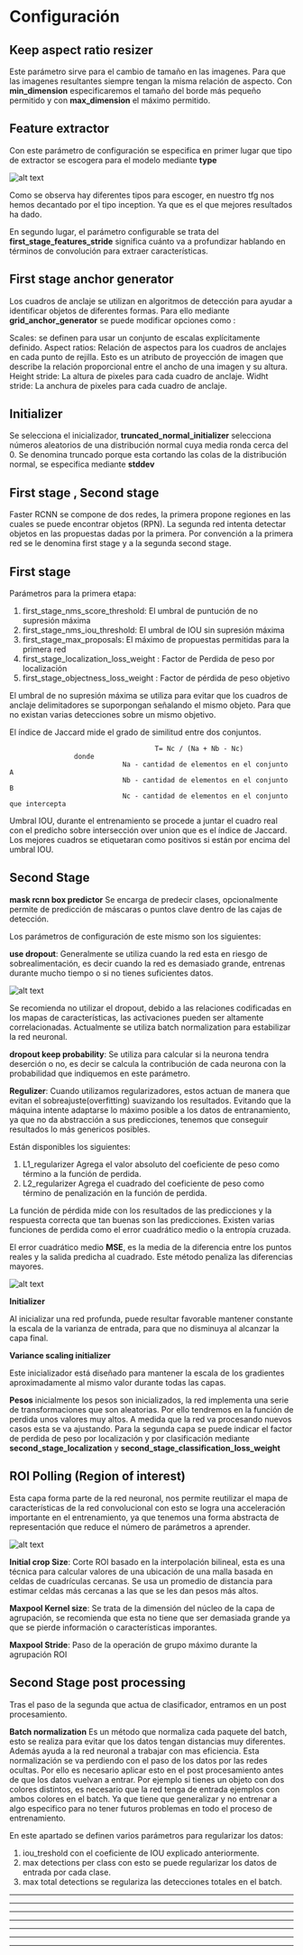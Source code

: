 
# Configuración

Keep aspect ratio resizer
---------
Este parámetro sirve para el cambio de tamaño en las imagenes. Para que las imagenes resultantes siempre tengan la misma relación de aspecto. Con **min_dimension** especificaremos el tamaño del borde más pequeño permitido y con **max_dimension** el máximo permitido.

Feature extractor
---------
Con este parámetro de configuración se especifica en primer lugar que tipo de extractor se escogera para el modelo mediante **type**

![alt text](https://github.com/Alejandromndza/TensorFlowResearch/blob/master/img/comparative.png)

Como se observa hay diferentes tipos para escoger, en nuestro tfg nos hemos decantado por el tipo inception. Ya que es el que mejores resultados ha dado.

En segundo lugar, el parámetro configurable se trata del **first_stage_features_stride** significa cuánto va a profundizar hablando en términos de convolución para extraer características.

First stage anchor generator
---------
Los cuadros de anclaje se utilizan en algoritmos de detección para ayudar a identificar objetos de diferentes formas.
Para ello mediante **grid_anchor_generator** se puede modificar opciones como :

  Scales: se definen para usar un conjunto de escalas explícitamente definido.
  Aspect ratios: Relación de aspectos para los cuadros de anclajes en cada punto de rejilla. Esto es un atributo de proyección   de imagen que describe la relación proporcional entre el ancho de una imagen y su altura.
  Height stride: La altura de pixeles para cada cuadro de anclaje.
  Widht stride: La anchura de pixeles para cada cuadro de anclaje.
  
Initializer
---------
Se selecciona el inicializador, **truncated_normal_initializer** selecciona números aleatorios de una distribución normal cuya media ronda cerca del 0. Se denomina truncado porque esta cortando las colas de la distribución normal, se especifica mediante **stddev**

First stage , Second stage
---------

Faster RCNN se compone de dos redes, la primera propone regiones en las cuales se puede encontrar objetos (RPN). 
La segunda red intenta detectar objetos en las propuestas dadas por la primera. 
Por convención a la primera red se le denomina first stage y a la segunda second stage.

First stage
----------

Parámetros para la primera etapa:

  1. first_stage_nms_score_threshold: El umbral de puntución de no supresión máxima
  2. first_stage_nms_iou_threshold: El umbral de IOU sin supresión máxima
  3. first_stage_max_proposals: El máximo de propuestas permitidas para la primera red
  4. first_stage_localization_loss_weight : Factor de Perdida de peso por localización
  5. first_stage_objectness_loss_weight : Factor de pérdida de peso objetivo
  
El umbral de no supresión máxima se utiliza para evitar que los cuadros de anclaje delimitadores se suporpongan señalando el mismo objeto. Para que no existan varias detecciones sobre un mismo objetivo.

El índice de Jaccard mide el grado de similitud entre dos conjuntos.

                                        T= Nc / (Na + Nb - Nc)
                    donde
                                Na - cantidad de elementos en el conjunto А
                                Nb - cantidad de elementos en el conjunto B
                                Nc - cantidad de elementos en el conjunto que intercepta

Umbral IOU, durante el entrenamiento se procede a juntar el cuadro real con el predicho sobre intersección over union que es el índice de Jaccard. Los mejores cuadros se etiquetaran como positivos si están por encima del umbral IOU.

Second Stage
---------
**mask rcnn box predictor** Se encarga de predecir clases, opcionalmente permite de predicción de máscaras o puntos clave dentro de las cajas de detección.

Los parámetros de configuración de este mismo son los siguientes:

**use dropout**: Generalmente se utiliza cuando la red esta en riesgo de sobrealimentación, es decir cuando la red es demasiado grande, entrenas durante mucho tiempo o si no tienes suficientes datos.

![alt text](https://github.com/Alejandromndza/TensorFlowResearch/blob/master/img/dropout.png)

Se recomienda no utilizar el dropout, debido a las relaciones codificadas en los mapas de características, las activaciones pueden ser altamente correlacionadas. Actualmente se utiliza batch normalization para estabilizar la red neuronal. 

**dropout keep probability**: Se utiliza para calcular si la neurona tendra deserción o no, es decir se calcula la contribución de cada neurona con la probabilidad que indiquemos en este parámetro.

**Regulizer**: 
Cuando utilizamos regularizadores, estos actuan de manera que evitan el sobreajuste(overfitting) suavizando los resultados. Evitando que la máquina intente adaptarse lo máximo posible a los datos de entranamiento, ya que no da abstracción a sus predicciones, tenemos que conseguir resultados lo más genericos posibles.

Están disponibles los siguientes: 

  1. L1_regularizer Agrega el valor absoluto del coeficiente de peso como término a la función de perdida.
  2. L2_regularizer Agrega el cuadrado del coeficiente de peso como término de penalización en la función de perdida.
  
La función de pérdida mide con los resultados de las predicciones y la respuesta correcta que tan buenas son las predicciones. Existen varias funciones de perdida como el error cuadrático medio o la entropía cruzada.

El error cuadrático medio **MSE**, es la media de la diferencia entre los puntos reales y la salida predicha al cuadrado. Este método penaliza las diferencias mayores.

![alt text](https://github.com/Alejandromndza/TensorFlowResearch/blob/master/img/MSE.png)

**Initializer**

Al inicializar una red profunda, puede resultar favorable mantener constante la escala de la varianza de entrada, para que no disminuya al alcanzar la capa final.

**Variance scaling initializer** 

Este inicializador está diseñado para mantener la escala de los gradientes aproximadamente al mismo valor durante todas las capas. 

**Pesos** inicialmente los pesos son inicializados, la red implementa una serie de transformaciones que son aleatorias. Por ello tendremos en la función de perdida unos valores muy altos. A medida que la red va procesando nuevos casos esta se va ajustando. Para la segunda capa se puede indicar el factor de perdida de peso por localización y por clasificación mediante **second_stage_localization** y **second_stage_classification_loss_weight**


ROI Polling (Region of interest)
---------
Esta capa forma parte de la red neuronal, nos permite reutilizar el mapa de características de la red convolucional con esto se logra una acceleración importante en el entrenamiento, ya que tenemos una forma abstracta de representación que reduce el número de parámetros a aprender.

![alt text](https://github.com/Alejandromndza/TensorFlowResearch/blob/master/img/ROI.png)

**Initial crop Size**: Corte ROI basado en la interpolación bilineal, esta es una técnica para calcular valores de una ubicación de una malla basada en celdas de cuadrículas cercanas. Se usa un promedio de distancia para estimar celdas más cercanas a las que se les dan pesos más altos.

**Maxpool Kernel size**: Se trata de la dimensión del núcleo de la capa de agrupación, se recomienda que esta no tiene que ser demasiada grande ya que se pierde información o características imporantes.

**Maxpool Stride**: Paso de la operación de grupo máximo durante la agrupación ROI

Second Stage post processing
---------
Tras el paso de la segunda que actua de clasificador, entramos en un post procesamiento.

**Batch normalization** Es un método que normaliza cada paquete del batch, esto se realiza para evitar que los datos tengan distancias muy diferentes. Además ayuda a la red neuronal a trabajar con mas eficiencia. Esta normalización se va perdiendo con el paso de los datos por las redes ocultas. Por ello es necesario aplicar esto en el post procesamiento antes de que los datos vuelvan a entrar. Por ejemplo si tienes un objeto con dos colores distintos, es necesario que la red tenga de entrada ejemplos con ambos colores en el batch. Ya que tiene que generalizar y no entrenar a algo especifico para no tener futuros problemas en todo el proceso de entrenamiento.

En este apartado se definen varios parámetros para regularizar los datos:
  1. iou_treshold con el coeficiente de IOU explicado anteriormente.
  2. max detections per class con esto se puede regularizar los datos de entrada por cada clase.
  3. max total detections se regulariza las detecciones totales en el batch.
  



 


---------
---------
---------
---------
---------
---------
---------
